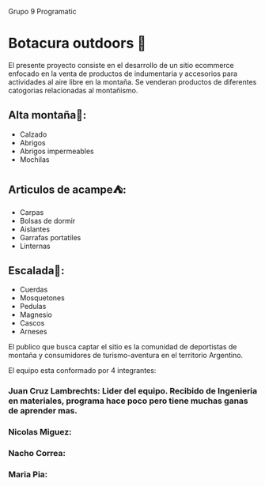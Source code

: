 Grupo 9 Programatic

# Botacura outdoors :mount_fuji:

El presente proyecto consiste en el desarrollo de un sitio ecommerce enfocado en la venta de productos de indumentaria y accesorios para actividades al aire libre en la montaña.
Se venderan productos de diferentes catogorias relacionadas al montañismo.

## Alta montaña:mount_fuji::
- Calzado
- Abrigos
- Abrigos impermeables
- Mochilas

## Articulos de acampe:tent::
- Carpas
- Bolsas de dormir
- Aislantes
- Garrafas portatiles
- Linternas

## Escalada:sunrise_over_mountains::
- Cuerdas
- Mosquetones
- Pedulas
- Magnesio
- Cascos
- Arneses

El publico que busca captar el sitio es la comunidad de deportistas de montaña y consumidores de turismo-aventura en el territorio Argentino.

El equipo esta conformado por 4 integrantes:

### Juan Cruz Lambrechts: Lider del equipo. Recibido de Ingenieria en materiales, programa hace poco pero tiene muchas ganas de aprender mas.

### Nicolas Miguez:

### Nacho Correa:

### Maria Pia:
